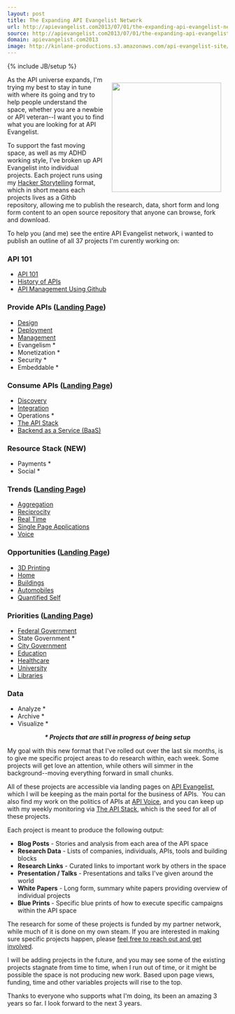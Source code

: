 ```yaml
---
layout: post
title: The Expanding API Evangelist Network
url: http://apievangelist.com2013/07/01/the-expanding-api-evangelist-network/
source: http://apievangelist.com2013/07/01/the-expanding-api-evangelist-network/
domain: apievangelist.com2013
image: http://kinlane-productions.s3.amazonaws.com/api-evangelist-site/blog/KL_InApiWeTrust-1000.png
---
```

{% include JB/setup %}
<p><img style="padding: 15px;" src="https://s3.amazonaws.com/kinlane-productions/api-evangelist/t-shirts/KL_InApiWeTrust-1000.png" alt="" width="250" align="right" /></p>
<p>As the API universe expands, I'm trying my best to stay in tune with where its going and try to help people understand the space, whether you are a newbie or API veteran--I want you to find what you are looking for at API Evangelist.</p>
<p>To support the fast moving space, as well as my ADHD working style, I've broken up API Evangelist into individual projects. Each project runs using my <a title="Hacker Storytelling" href="http://hackerstorytelling.com">Hacker Storytelling</a> format, which in short means each projects lives as a Githb repository, allowing me to publish the research, data, short form and long form content to an open source repository that anyone can browse, fork and download.</p>
<p>To help you (and me) see the entire API Evangelist network, i wanted to publish an outline of all 37 projects I'm curently working on:</p>
<h3>API 101</h3>
<ul class="mainlist">
<li><a href="/index.php">API 101</a></li>
<li><a href="/2013/06/17/updated-api-history-white-paper/">History of APIs</a></li>
<li><a href="/2013/06/08/api-management-using-github/">API Management Using Github</a></li>
</ul>
<h3>Provide APIs (<a href="/provide/">Landing Page</a>)</h3>
<ul class="mainlist">
<li><a href="http://design.apievangelist.com/" target="_blank">Design</a></li>
<li><a href="http://deployment.apievangelist.com/" target="_blank">Deployment</a></li>
<li><a href="http://management.apievangelist.com/" target="_blank">Management</a></li>
<li>Evangelism *</li>
<li>Monetization *</li>
<li>Security *</li>
<li>Embeddable *</li>
</ul>
<h3>Consume APIs (<a href="/consume/">Landing Page</a>)</h3>
<ul class="mainlist">
<li><a href="http://discovery.apievangelist.com/" target="_blank">Discovery</a></li>
<li><a href="http://integration.apievangelist.com/" target="_blank">Integration</a></li>
<li>Operations *</li>
<li><a href="http://theapistack.com/" target="_blank">The API Stack</a></li>
<li><a href="http://baas.apievangelist.com/" target="_blank">Backend as a Service (BaaS)</a></li>
</ul>
<h3>Resource Stack (NEW)</h3>
<ul class="mainlist">
<li>Payments *</li>
<li>Social *</li>
</ul>
<h3>Trends (<a href="/trends/">Landing Page</a>)</h3>
<ul class="mainlist">
<li><a href="http://aggregation.apievangelist.com/" target="_blank">Aggregation</a></li>
<li><a href="http://reciprocity.apievangelist.com/" target="_blank">Reciprocity</a></li>
<li><a href="http://realtime.apievangelist.com/" target="_blank">Real Time</a></li>
<li><a href="http://spa.apievangelist.com/" target="_blank">Single Page Applications</a></li>
<li><a href="http://voice.apievangelist.com/" target="_blank">Voice</a></li>
</ul>
<h3>Opportunities (<a href="/opportunities/">Landing Page</a>)</h3>
<ul class="mainlist">
<li><a href="http://3d-printing.apievangelist.com/" target="_blank">3D Printing</a></li>
<li><a href="http://home.apievangelist.com/" target="_blank">Home</a></li>
<li><a href="http://buildings.apievangelist.com/" target="_blank">Buildings</a></li>
<li><a title="Automobiles" href="http://automobile.apievangelist.com/" target="_blank">Automobiles</a></li>
<li><a href="http://quantified-self.apievangelist.com/" target="_blank">Quantified Self</a></li>
</ul>
<h3>Priorities (<a href="/priorities/">Landing Page</a>)</h3>
<ul class="mainlist">
<li><a href="http://federal-government.apievangelist.com/" target="_blank">Federal Government</a></li>
<li>State Government *</li>
<li><a href="http://city-government.apievangelist.com/" target="_blank">City Government</a></li>
<li><a href="http://education.apievangelist.com/" target="_blank">Education</a></li>
<li><a href="http://healthcare.apievangelist.com/" target="_blank">Healthcare</a></li>
<li><a href="http://university.apievangelist.com/" target="_blank">University</a></li>
<li><a title="Libraries" href="http://libraries.apievangelist.com/" target="_blank">Libraries</a></li>
</ul>
<h3>Data</h3>
<ul class="mainlist">
<li>Analyze *</li>
<li>Archive *</li>
<li>Visualize *</li>
</ul>
<p style="text-align: center;"><strong><em>* Projects that are still in progress of being setup</em></strong></p>
<p style="text-align: left;">My goal with this new format that I've rolled out over the last six months, is to give me specific project areas to do research within, each week. Some projects will get love an attention, while others will simmer in the background--moving everything forward in small chunks.</p>
<p style="text-align: left;">All of these projects are accessible via landing pages on <a title="API Evangelist" href="http://www.apievangelist.com">API Evangelist</a>, which I will be keeping as the main portal for the business of APIs. &nbsp;You can also find my work on the politics of APIs at <a href="http://apivoice.com">API Voice</a>, and you can keep up with my weekly monitoring via <a href="http://theapistack.com">The API Stack</a>, which is the seed for all of these projects.</p>
<p style="text-align: left;">Each project is meant to produce the following output:</p>
<ul class="mainlist">
<li><strong>Blog Posts</strong> - Stories and analysis from each area of the API space</li>
<li><strong>Research Data</strong> - Lists of companies, individuals, APIs, tools and building blocks</li>
<li><strong>Research Links</strong> - Curated links to important work by others in the space</li>
<li><strong>Presentation / Talks</strong> - Presentations and talks I've given around the world</li>
<li><strong>White Papers</strong> - Long form, summary white papers providing overview of individual projects</li>
<li><strong>Blue Prints </strong>- Specific blue prints of how to execute specific campaigns within the API space</li>
</ul>
<p>The research for some of these projects is funded by my partner network, while much of it is done on my own steam. If you are interested in making sure specific projects happen, please <a href="mailto:info@apievangelist.com">feel free to reach out and get involved</a>.</p>
<p>I will be adding projects in the future, and you may see some of the existing projects stagnate from time to time, when I run out of time, or it might be possible the space is not producing new work. Based upon page views, funding, time and other variables projects will rise to the top.</p>
<p>Thanks to everyone who supports what I'm doing, its been an amazing 3 years so far. I look forward to the next 3 years.</p>
<p style="text-align: left;">&nbsp;</p>
<ul class="mainlist">
</ul>
